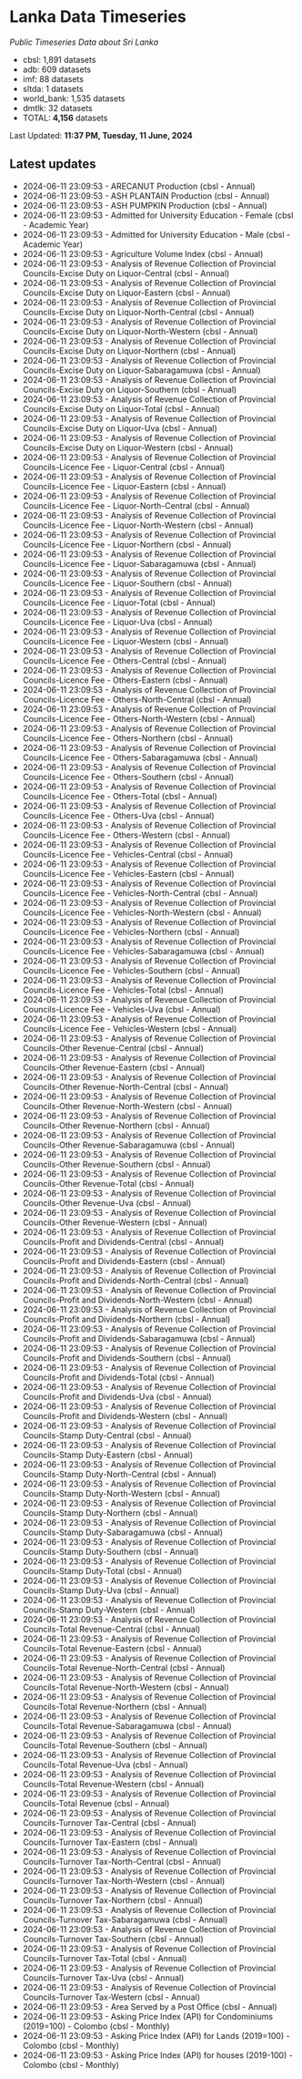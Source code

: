 # Lanka Data Timeseries
*Public Timeseries Data about Sri Lanka*

* cbsl: 1,891 datasets
* adb: 609 datasets
* imf: 88 datasets
* sltda: 1 datasets
* world_bank: 1,535 datasets
* dmtlk: 32 datasets
* TOTAL: **4,156** datasets

Last Updated: **11:37 PM, Tuesday, 11 June, 2024**

## Latest updates

* 2024-06-11 23:09:53 - ARECANUT Production (cbsl - Annual)
* 2024-06-11 23:09:53 - ASH PLANTAIN Production (cbsl - Annual)
* 2024-06-11 23:09:53 - ASH PUMPKIN Production (cbsl - Annual)
* 2024-06-11 23:09:53 - Admitted for University Education - Female (cbsl - Academic Year)
* 2024-06-11 23:09:53 - Admitted for University Education - Male (cbsl - Academic Year)
* 2024-06-11 23:09:53 - Agriculture Volume Index (cbsl - Annual)
* 2024-06-11 23:09:53 - Analysis of Revenue Collection of Provincial Councils-Excise Duty on Liquor-Central (cbsl - Annual)
* 2024-06-11 23:09:53 - Analysis of Revenue Collection of Provincial Councils-Excise Duty on Liquor-Eastern (cbsl - Annual)
* 2024-06-11 23:09:53 - Analysis of Revenue Collection of Provincial Councils-Excise Duty on Liquor-North-Central (cbsl - Annual)
* 2024-06-11 23:09:53 - Analysis of Revenue Collection of Provincial Councils-Excise Duty on Liquor-North-Western (cbsl - Annual)
* 2024-06-11 23:09:53 - Analysis of Revenue Collection of Provincial Councils-Excise Duty on Liquor-Northern (cbsl - Annual)
* 2024-06-11 23:09:53 - Analysis of Revenue Collection of Provincial Councils-Excise Duty on Liquor-Sabaragamuwa (cbsl - Annual)
* 2024-06-11 23:09:53 - Analysis of Revenue Collection of Provincial Councils-Excise Duty on Liquor-Southern (cbsl - Annual)
* 2024-06-11 23:09:53 - Analysis of Revenue Collection of Provincial Councils-Excise Duty on Liquor-Total (cbsl - Annual)
* 2024-06-11 23:09:53 - Analysis of Revenue Collection of Provincial Councils-Excise Duty on Liquor-Uva (cbsl - Annual)
* 2024-06-11 23:09:53 - Analysis of Revenue Collection of Provincial Councils-Excise Duty on Liquor-Western (cbsl - Annual)
* 2024-06-11 23:09:53 - Analysis of Revenue Collection of Provincial Councils-Licence Fee - Liquor-Central (cbsl - Annual)
* 2024-06-11 23:09:53 - Analysis of Revenue Collection of Provincial Councils-Licence Fee - Liquor-Eastern (cbsl - Annual)
* 2024-06-11 23:09:53 - Analysis of Revenue Collection of Provincial Councils-Licence Fee - Liquor-North-Central (cbsl - Annual)
* 2024-06-11 23:09:53 - Analysis of Revenue Collection of Provincial Councils-Licence Fee - Liquor-North-Western (cbsl - Annual)
* 2024-06-11 23:09:53 - Analysis of Revenue Collection of Provincial Councils-Licence Fee - Liquor-Northern (cbsl - Annual)
* 2024-06-11 23:09:53 - Analysis of Revenue Collection of Provincial Councils-Licence Fee - Liquor-Sabaragamuwa (cbsl - Annual)
* 2024-06-11 23:09:53 - Analysis of Revenue Collection of Provincial Councils-Licence Fee - Liquor-Southern (cbsl - Annual)
* 2024-06-11 23:09:53 - Analysis of Revenue Collection of Provincial Councils-Licence Fee - Liquor-Total (cbsl - Annual)
* 2024-06-11 23:09:53 - Analysis of Revenue Collection of Provincial Councils-Licence Fee - Liquor-Uva (cbsl - Annual)
* 2024-06-11 23:09:53 - Analysis of Revenue Collection of Provincial Councils-Licence Fee - Liquor-Western (cbsl - Annual)
* 2024-06-11 23:09:53 - Analysis of Revenue Collection of Provincial Councils-Licence Fee - Others-Central (cbsl - Annual)
* 2024-06-11 23:09:53 - Analysis of Revenue Collection of Provincial Councils-Licence Fee - Others-Eastern (cbsl - Annual)
* 2024-06-11 23:09:53 - Analysis of Revenue Collection of Provincial Councils-Licence Fee - Others-North-Central (cbsl - Annual)
* 2024-06-11 23:09:53 - Analysis of Revenue Collection of Provincial Councils-Licence Fee - Others-North-Western (cbsl - Annual)
* 2024-06-11 23:09:53 - Analysis of Revenue Collection of Provincial Councils-Licence Fee - Others-Northern (cbsl - Annual)
* 2024-06-11 23:09:53 - Analysis of Revenue Collection of Provincial Councils-Licence Fee - Others-Sabaragamuwa (cbsl - Annual)
* 2024-06-11 23:09:53 - Analysis of Revenue Collection of Provincial Councils-Licence Fee - Others-Southern (cbsl - Annual)
* 2024-06-11 23:09:53 - Analysis of Revenue Collection of Provincial Councils-Licence Fee - Others-Total (cbsl - Annual)
* 2024-06-11 23:09:53 - Analysis of Revenue Collection of Provincial Councils-Licence Fee - Others-Uva (cbsl - Annual)
* 2024-06-11 23:09:53 - Analysis of Revenue Collection of Provincial Councils-Licence Fee - Others-Western (cbsl - Annual)
* 2024-06-11 23:09:53 - Analysis of Revenue Collection of Provincial Councils-Licence Fee - Vehicles-Central (cbsl - Annual)
* 2024-06-11 23:09:53 - Analysis of Revenue Collection of Provincial Councils-Licence Fee - Vehicles-Eastern (cbsl - Annual)
* 2024-06-11 23:09:53 - Analysis of Revenue Collection of Provincial Councils-Licence Fee - Vehicles-North-Central (cbsl - Annual)
* 2024-06-11 23:09:53 - Analysis of Revenue Collection of Provincial Councils-Licence Fee - Vehicles-North-Western (cbsl - Annual)
* 2024-06-11 23:09:53 - Analysis of Revenue Collection of Provincial Councils-Licence Fee - Vehicles-Northern (cbsl - Annual)
* 2024-06-11 23:09:53 - Analysis of Revenue Collection of Provincial Councils-Licence Fee - Vehicles-Sabaragamuwa (cbsl - Annual)
* 2024-06-11 23:09:53 - Analysis of Revenue Collection of Provincial Councils-Licence Fee - Vehicles-Southern (cbsl - Annual)
* 2024-06-11 23:09:53 - Analysis of Revenue Collection of Provincial Councils-Licence Fee - Vehicles-Total (cbsl - Annual)
* 2024-06-11 23:09:53 - Analysis of Revenue Collection of Provincial Councils-Licence Fee - Vehicles-Uva (cbsl - Annual)
* 2024-06-11 23:09:53 - Analysis of Revenue Collection of Provincial Councils-Licence Fee - Vehicles-Western (cbsl - Annual)
* 2024-06-11 23:09:53 - Analysis of Revenue Collection of Provincial Councils-Other Revenue-Central (cbsl - Annual)
* 2024-06-11 23:09:53 - Analysis of Revenue Collection of Provincial Councils-Other Revenue-Eastern (cbsl - Annual)
* 2024-06-11 23:09:53 - Analysis of Revenue Collection of Provincial Councils-Other Revenue-North-Central (cbsl - Annual)
* 2024-06-11 23:09:53 - Analysis of Revenue Collection of Provincial Councils-Other Revenue-North-Western (cbsl - Annual)
* 2024-06-11 23:09:53 - Analysis of Revenue Collection of Provincial Councils-Other Revenue-Northern (cbsl - Annual)
* 2024-06-11 23:09:53 - Analysis of Revenue Collection of Provincial Councils-Other Revenue-Sabaragamuwa (cbsl - Annual)
* 2024-06-11 23:09:53 - Analysis of Revenue Collection of Provincial Councils-Other Revenue-Southern (cbsl - Annual)
* 2024-06-11 23:09:53 - Analysis of Revenue Collection of Provincial Councils-Other Revenue-Total (cbsl - Annual)
* 2024-06-11 23:09:53 - Analysis of Revenue Collection of Provincial Councils-Other Revenue-Uva (cbsl - Annual)
* 2024-06-11 23:09:53 - Analysis of Revenue Collection of Provincial Councils-Other Revenue-Western (cbsl - Annual)
* 2024-06-11 23:09:53 - Analysis of Revenue Collection of Provincial Councils-Profit and Dividends-Central (cbsl - Annual)
* 2024-06-11 23:09:53 - Analysis of Revenue Collection of Provincial Councils-Profit and Dividends-Eastern (cbsl - Annual)
* 2024-06-11 23:09:53 - Analysis of Revenue Collection of Provincial Councils-Profit and Dividends-North-Central (cbsl - Annual)
* 2024-06-11 23:09:53 - Analysis of Revenue Collection of Provincial Councils-Profit and Dividends-North-Western (cbsl - Annual)
* 2024-06-11 23:09:53 - Analysis of Revenue Collection of Provincial Councils-Profit and Dividends-Northern (cbsl - Annual)
* 2024-06-11 23:09:53 - Analysis of Revenue Collection of Provincial Councils-Profit and Dividends-Sabaragamuwa (cbsl - Annual)
* 2024-06-11 23:09:53 - Analysis of Revenue Collection of Provincial Councils-Profit and Dividends-Southern (cbsl - Annual)
* 2024-06-11 23:09:53 - Analysis of Revenue Collection of Provincial Councils-Profit and Dividends-Total (cbsl - Annual)
* 2024-06-11 23:09:53 - Analysis of Revenue Collection of Provincial Councils-Profit and Dividends-Uva (cbsl - Annual)
* 2024-06-11 23:09:53 - Analysis of Revenue Collection of Provincial Councils-Profit and Dividends-Western (cbsl - Annual)
* 2024-06-11 23:09:53 - Analysis of Revenue Collection of Provincial Councils-Stamp Duty-Central (cbsl - Annual)
* 2024-06-11 23:09:53 - Analysis of Revenue Collection of Provincial Councils-Stamp Duty-Eastern (cbsl - Annual)
* 2024-06-11 23:09:53 - Analysis of Revenue Collection of Provincial Councils-Stamp Duty-North-Central (cbsl - Annual)
* 2024-06-11 23:09:53 - Analysis of Revenue Collection of Provincial Councils-Stamp Duty-North-Western (cbsl - Annual)
* 2024-06-11 23:09:53 - Analysis of Revenue Collection of Provincial Councils-Stamp Duty-Northern (cbsl - Annual)
* 2024-06-11 23:09:53 - Analysis of Revenue Collection of Provincial Councils-Stamp Duty-Sabaragamuwa (cbsl - Annual)
* 2024-06-11 23:09:53 - Analysis of Revenue Collection of Provincial Councils-Stamp Duty-Southern (cbsl - Annual)
* 2024-06-11 23:09:53 - Analysis of Revenue Collection of Provincial Councils-Stamp Duty-Total (cbsl - Annual)
* 2024-06-11 23:09:53 - Analysis of Revenue Collection of Provincial Councils-Stamp Duty-Uva (cbsl - Annual)
* 2024-06-11 23:09:53 - Analysis of Revenue Collection of Provincial Councils-Stamp Duty-Western (cbsl - Annual)
* 2024-06-11 23:09:53 - Analysis of Revenue Collection of Provincial Councils-Total Revenue-Central (cbsl - Annual)
* 2024-06-11 23:09:53 - Analysis of Revenue Collection of Provincial Councils-Total Revenue-Eastern (cbsl - Annual)
* 2024-06-11 23:09:53 - Analysis of Revenue Collection of Provincial Councils-Total Revenue-North-Central (cbsl - Annual)
* 2024-06-11 23:09:53 - Analysis of Revenue Collection of Provincial Councils-Total Revenue-North-Western (cbsl - Annual)
* 2024-06-11 23:09:53 - Analysis of Revenue Collection of Provincial Councils-Total Revenue-Northern (cbsl - Annual)
* 2024-06-11 23:09:53 - Analysis of Revenue Collection of Provincial Councils-Total Revenue-Sabaragamuwa (cbsl - Annual)
* 2024-06-11 23:09:53 - Analysis of Revenue Collection of Provincial Councils-Total Revenue-Southern (cbsl - Annual)
* 2024-06-11 23:09:53 - Analysis of Revenue Collection of Provincial Councils-Total Revenue-Uva (cbsl - Annual)
* 2024-06-11 23:09:53 - Analysis of Revenue Collection of Provincial Councils-Total Revenue-Western (cbsl - Annual)
* 2024-06-11 23:09:53 - Analysis of Revenue Collection of Provincial Councils-Total Revenue (cbsl - Annual)
* 2024-06-11 23:09:53 - Analysis of Revenue Collection of Provincial Councils-Turnover Tax-Central (cbsl - Annual)
* 2024-06-11 23:09:53 - Analysis of Revenue Collection of Provincial Councils-Turnover Tax-Eastern (cbsl - Annual)
* 2024-06-11 23:09:53 - Analysis of Revenue Collection of Provincial Councils-Turnover Tax-North-Central (cbsl - Annual)
* 2024-06-11 23:09:53 - Analysis of Revenue Collection of Provincial Councils-Turnover Tax-North-Western (cbsl - Annual)
* 2024-06-11 23:09:53 - Analysis of Revenue Collection of Provincial Councils-Turnover Tax-Northern (cbsl - Annual)
* 2024-06-11 23:09:53 - Analysis of Revenue Collection of Provincial Councils-Turnover Tax-Sabaragamuwa (cbsl - Annual)
* 2024-06-11 23:09:53 - Analysis of Revenue Collection of Provincial Councils-Turnover Tax-Southern (cbsl - Annual)
* 2024-06-11 23:09:53 - Analysis of Revenue Collection of Provincial Councils-Turnover Tax-Total (cbsl - Annual)
* 2024-06-11 23:09:53 - Analysis of Revenue Collection of Provincial Councils-Turnover Tax-Uva (cbsl - Annual)
* 2024-06-11 23:09:53 - Analysis of Revenue Collection of Provincial Councils-Turnover Tax-Western (cbsl - Annual)
* 2024-06-11 23:09:53 - Area Served by a Post Office (cbsl - Annual)
* 2024-06-11 23:09:53 - Asking Price Index (API) for Condominiums (2019=100) - Colombo (cbsl - Monthly)
* 2024-06-11 23:09:53 - Asking Price Index (API) for Lands (2019=100) - Colombo (cbsl - Monthly)
* 2024-06-11 23:09:53 - Asking Price Index (API) for houses (2019-100) - Colombo (cbsl - Monthly)